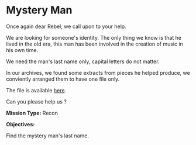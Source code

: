 # Mystery Man

Once again dear Rebel, we call upon to your help.

We are looking for someone's identity.
The only thing we know is that he lived in the old era, this man has been involved in the creation of music in his own time.

We need the man's last name only, capital letters do not matter.

In our archives, we found some extracts from pieces he helped produce, we conviently arranged them to have one file only.

The file is available [here](mystery_man_soundtrack.mp3).

Can you please help us ?

**Mission Type:** Recon

**Objectives:**

Find the mystery man's last name.
